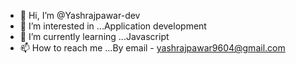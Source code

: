 - 👋 Hi, I’m @Yashrajpawar-dev
- 👀 I’m interested in ...Application development 
- 🌱 I’m currently learning ...Javascript
- 📫 How to reach me ...By email - yashrajpawar9604@gmail.com

<!---
Yashrajpawar-dev/Yashrajpawar-dev is a ✨ special ✨ repository because its `README.md` (this file) appears on your GitHub profile.
You can click the Preview link to take a look at your changes.
--->
